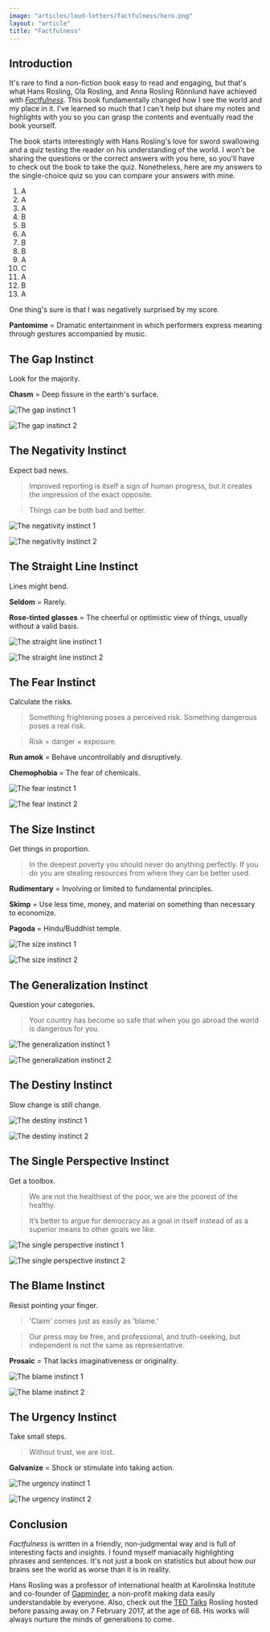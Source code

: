 ```yaml
---
image: "articles/loud-letters/factfulness/hero.png"
layout: "article"
title: "Factfulness"
---
```


## Introduction

It's rare to find a non-fiction book easy to read and engaging, but that's what Hans Rosling, Ola Rosling, and Anna Rosling Rönnlund have achieved with [*Factfulness*](https://www.gapminder.org/factfulness-book/). This book fundamentally changed how I see the world and my place in it. I've learned so much that I can't help but share my notes and highlights with you so you can grasp the contents and eventually read the book yourself.

The book starts interestingly with Hans Rosling's love for sword swallowing and a quiz testing the reader on his understanding of the world. I won't be sharing the questions or the correct answers with you here, so you'll have to check out the book to take the quiz. Nonetheless, here are my answers to the single-choice quiz so you can compare your answers with mine.

1. A
2. A
3. A
4. B
5. B
6. A
7. B
8. B
9. A
10. C
11. A
12. B
13. A

One thing's sure is that I was negatively surprised by my score.

**Pantomime** = Dramatic entertainment in which performers express meaning through gestures accompanied by music.

## The Gap Instinct

Look for the majority.

**Chasm** = Deep fissure in the earth's surface.

![The gap instinct 1](/-assets/images/articles/loud-letters/factfulness/the-gap-instinct-1.png)

![The gap instinct 2](/-assets/images/articles/loud-letters/factfulness/the-gap-instinct-2.png)

## The Negativity Instinct

Expect bad news.

> Improved reporting is itself a sign of human progress, but it creates the impression of the exact opposite.

> Things can be both bad and better.

![The negativity instinct 1](/-assets/images/articles/loud-letters/factfulness/the-negativity-instinct-1.png)

![The negativity instinct 2](/-assets/images/articles/loud-letters/factfulness/the-negativity-instinct-2.png)

## The Straight Line Instinct

Lines might bend.

**Seldom** = Rarely.

**Rose-tinted glasses** = The cheerful or optimistic view of things, usually without a valid basis.

![The straight line instinct 1](/-assets/images/articles/loud-letters/factfulness/the-straight-line-instinct-1.png)

![The straight line instinct 2](/-assets/images/articles/loud-letters/factfulness/the-straight-line-instinct-2.png)

## The Fear Instinct

Calculate the risks.

> Something frightening poses a perceived risk. Something dangerous poses a real risk.

> Risk = danger × exposure.

**Run amok** = Behave uncontrollably and disruptively.

**Chemophobia** = The fear of chemicals.

![The fear instinct 1](/-assets/images/articles/loud-letters/factfulness/the-fear-instinct-1.png)

![The fear instinct 2](/-assets/images/articles/loud-letters/factfulness/the-fear-instinct-2.png)

## The Size Instinct

Get things in proportion.

> In the deepest poverty you should never do anything perfectly. If you do you are stealing resources from where they can be better used.

**Rudimentary** = Involving or limited to fundamental principles.

**Skimp** = Use less time, money, and material on something than necessary to economize.

**Pagoda** = Hindu/Buddhist temple.

![The size instinct 1](/-assets/images/articles/loud-letters/factfulness/the-size-instinct-1.png)

![The size instinct 2](/-assets/images/articles/loud-letters/factfulness/the-size-instinct-2.png)

## The Generalization Instinct

Question your categories.

> Your country has become so safe that when you go abroad the world is dangerous for you.

![The generalization instinct 1](/-assets/images/articles/loud-letters/factfulness/the-generalization-instinct-1.png)

![The generalization instinct 2](/-assets/images/articles/loud-letters/factfulness/the-generalization-instinct-2.png)

## The Destiny Instinct

Slow change is still change.

![The destiny instinct 1](/-assets/images/articles/loud-letters/factfulness/the-destiny-instinct-1.png)

![The destiny instinct 2](/-assets/images/articles/loud-letters/factfulness/the-destiny-instinct-2.png)

## The Single Perspective Instinct

Get a toolbox.

> We are not the healthiest of the poor, we are the poorest of the healthy.

> It’s better to argue for democracy as a goal in itself instead of as a superior means to other goals we like.

![The single perspective instinct 1](/-assets/images/articles/loud-letters/factfulness/the-single-perspective-instinct-1.png)

![The single perspective instinct 2](/-assets/images/articles/loud-letters/factfulness/the-single-perspective-instinct-2.png)

## The Blame Instinct

Resist pointing your finger.

> 'Claim' comes just as easily as 'blame.'

> Our press may be free, and professional, and truth-seeking, but independent is not the same as representative.

**Prosaic** = That lacks imaginativeness or originality.

![The blame instinct 1](/-assets/images/articles/loud-letters/factfulness/the-blame-instinct-1.png)

![The blame instinct 2](/-assets/images/articles/loud-letters/factfulness/the-blame-instinct-2.png)

## The Urgency Instinct

Take small steps.

> Without trust, we are lost.

**Galvanize** = Shock or stimulate into taking action.

![The urgency instinct 1](/-assets/images/articles/loud-letters/factfulness/the-urgency-instinct-1.png)

![The urgency instinct 2](/-assets/images/articles/loud-letters/factfulness/the-urgency-instinct-2.png)

## Conclusion

*Factfulness* is written in a friendly, non-judgmental way and is full of interesting facts and insights. I found myself maniacally highlighting phrases and sentences. It's not just a book on statistics but about how our brains see the world as worse than it is in reality.

Hans Rosling was a professor of international health at Karolinska Institute and co-founder of [Gapminder](https://www.gapminder.org), a non-profit making data easily understandable by everyone. Also, check out the [TED Talks](https://www.ted.com/playlists/474/the_best_hans_rosling_talks_yo) Rosling hosted before passing away on 7 February 2017, at the age of 68. His works will always nurture the minds of generations to come.

